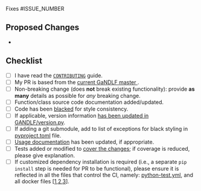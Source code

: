 <!-- Replace ISSUE_NUMBER with the issue that will be auto-linked to close after merging this PR -->
Fixes #ISSUE_NUMBER

## Proposed Changes
<!-- Bullet pointed list of changes, please try to keep code changes as small as possible-->
- 

## Checklist

<!-- You do not need to complete all the items by the time you submit the pull request, 
but PRs are more likely to be merged quickly if all the tasks are done. -->

<!-- Replace `[ ]` with `[x]` in all the boxes that apply.
Note that if a box is left unchecked, PR merges will take longer than usual.
-->
- [ ] I have read the [`CONTRIBUTING`](https://github.com/mlcommons/GaNDLF/blob/master/CONTRIBUTING.md) guide.
- [ ] My PR is based from the [current GaNDLF master ](https://docs.github.com/en/desktop/contributing-and-collaborating-using-github-desktop/keeping-your-local-repository-in-sync-with-github/syncing-your-branch-in-github-desktop?platform=windows).
- [ ] Non-breaking change (does **not** break existing functionality): provide **as many** details as possible for _any_ breaking change.
- [ ] Function/class source code documentation added/updated.
- [ ] Code has been [blacked](https://github.com/psf/black#usage) for style consistency.
- [ ] If applicable, version information [has been updated in GANDLF/version.py](https://github.com/mlcommons/GaNDLF/blob/master/GANDLF/version.py).
- [ ] If adding a git submodule, add to list of exceptions for black styling in [pyproject.toml](https://github.com/mlcommons/GaNDLF/blob/master/pyproject.toml) file.
- [ ] [Usage documentation](https://github.com/mlcommons/GaNDLF/blob/master/docs) has been updated, if appropriate.
- [ ] Tests added or modified to [cover the changes](https://app.codecov.io/gh/mlcommons/GaNDLF); if coverage is reduced, please give explanation.
- [ ] If customized dependency installation is required (i.e., a separate `pip install` step is needed for PR to be functional), please ensure it is reflected in all the files that control the CI, namely: [python-test.yml](https://github.com/mlcommons/GaNDLF/blob/master/.github/workflows/python-test.yml), and all docker files [[1](https://github.com/mlcommons/GaNDLF/blob/master/Dockerfile-CPU),[2](https://github.com/mlcommons/GaNDLF/blob/devcontainer_build_fix/Dockerfile-CUDA11.6),[3](https://github.com/mlcommons/GaNDLF/blob/master/Dockerfile-ROCm)].

